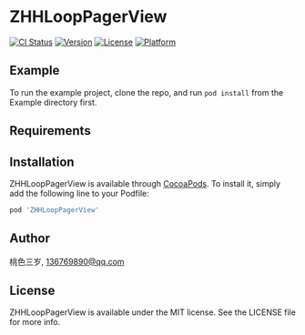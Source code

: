 # ZHHLoopPagerView

[![CI Status](https://img.shields.io/travis/yue5yueliang/ZHHLoopPagerView.svg?style=flat)](https://travis-ci.org/yue5yueliang/ZHHLoopPagerView)
[![Version](https://img.shields.io/cocoapods/v/ZHHLoopPagerView.svg?style=flat)](https://cocoapods.org/pods/ZHHLoopPagerView)
[![License](https://img.shields.io/cocoapods/l/ZHHLoopPagerView.svg?style=flat)](https://cocoapods.org/pods/ZHHLoopPagerView)
[![Platform](https://img.shields.io/cocoapods/p/ZHHLoopPagerView.svg?style=flat)](https://cocoapods.org/pods/ZHHLoopPagerView)

## Example

To run the example project, clone the repo, and run `pod install` from the Example directory first.

## Requirements

## Installation

ZHHLoopPagerView is available through [CocoaPods](https://cocoapods.org). To install
it, simply add the following line to your Podfile:

```ruby
pod 'ZHHLoopPagerView'
```

## Author

桃色三岁, 136769890@qq.com

## License

ZHHLoopPagerView is available under the MIT license. See the LICENSE file for more info.
